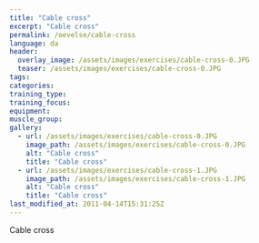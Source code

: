 ```yaml
---
title: "Cable cross"
excerpt: "Cable cross"
permalink: /oevelse/cable-cross
language: da
header:
  overlay_image: /assets/images/exercises/cable-cross-0.JPG
  teaser: /assets/images/exercises/cable-cross-0.JPG
tags:
categories:
training_type: 
training_focus: 
equipment:
muscle_group:
gallery:
  - url: /assets/images/exercises/cable-cross-0.JPG
    image_path: /assets/images/exercises/cable-cross-0.JPG
    alt: "Cable cross"
    title: "Cable cross"
  - url: /assets/images/exercises/cable-cross-1.JPG
    image_path: /assets/images/exercises/cable-cross-1.JPG
    alt: "Cable cross"
    title: "Cable cross"
last_modified_at: 2011-04-14T15:31:25Z
---
```


Cable cross
